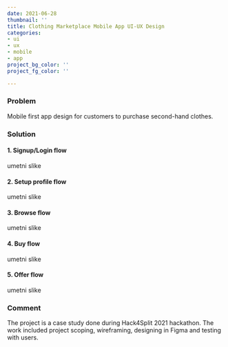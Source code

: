 ```yaml
---
date: 2021-06-28
thumbnail: ''
title: Clothing Marketplace Mobile App UI-UX Design
categories:
- ui
- ux
- mobile
- app
project_bg_color: ''
project_fg_color: ''

---
```


### Problem

Mobile first app design for customers to purchase second-hand clothes.

### Solution

#### 1. Signup/Login flow

umetni slike

#### 2. Setup profile flow

umetni slike

#### 3. Browse flow

umetni slike

#### 4. Buy flow

umetni slike

#### 5. Offer flow

umetni slike

### Comment

The project is a case study done during Hack4Split 2021 hackathon. The work included project scoping, wireframing, designing in Figma and testing with users.